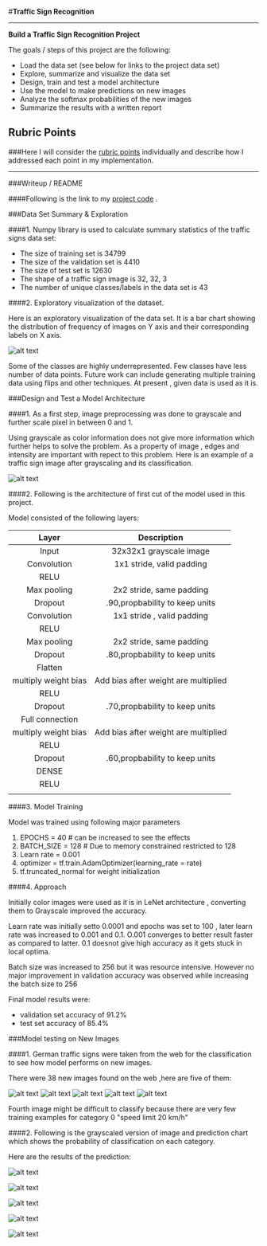 #**Traffic Sign Recognition** 

---

**Build a Traffic Sign Recognition Project**

The goals / steps of this project are the following:
* Load the data set (see below for links to the project data set)
* Explore, summarize and visualize the data set
* Design, train and test a model architecture
* Use the model to make predictions on new images
* Analyze the softmax probabilities of the new images
* Summarize the results with a written report


[//]: # (Image References)

[image1]: ./examples/summary.jpg "Visualization"
[image22]: /custom_data/example_00001.png "original"
[image2]: ./examples/grayscale2.png "Grayscaling"
[image3]: ./examples/random_noise.jpg "Random Noise"
[image4]: ./examples/example_00002.png "traffic1"
[image5]: ./examples/example_00014.png "traffic2"
[image6]: ./examples/example_00009.png "traffic3"
[image7]: ./examples/example_00013.png "traffic4"
[image8]: ./examples/example_00023.png "traffic5"
[image444]: ./examples/444.png "traffic111"
[image555]: ./examples/555.png "traffic222"
[image666]: ./examples/666.png "traffic333"
[image777]: ./examples/777.png "traffic444"
[image888]: ./examples/888.png "traffic555"


## Rubric Points
###Here I will consider the [rubric points](https://review.udacity.com/#!/rubrics/481/view) individually and describe how I addressed each point in my implementation.  

---
###Writeup / README

####Following is the link to my [project code](https://github.com/udacity/CarND-Traffic-Sign-Classifier-Project/blob/master/Traffic_Sign_Classifier.ipynb) . 

###Data Set Summary & Exploration

####1. Numpy library is used to calculate summary statistics of the traffic signs data set:

* The size of training set is 34799
* The size of the validation set is 4410
* The size of test set is 12630
* The shape of a traffic sign image is 32, 32, 3
* The number of unique classes/labels in the data set is 43

####2. Exploratory visualization of the dataset.

Here is an exploratory visualization of the data set. It is a bar chart showing the distribution of frequency of images on Y axis and their corresponding labels on X axis.

![alt text][image1]

Some of the classes are highly underrepresented. Few classes have less number of data points. Future work can include generating multiple training data using flips and other techniques. At present , given data is used as it is.


###Design and Test a Model Architecture

####1. As a first step, image preprocessing was done to grayscale and further scale pixel in between 0 and 1. 

Using grayscale as color information does not give more information which further helps to solve the problem. As a property of image , edges and intensity are important with repect to this problem.
Here is an example of a traffic sign image after grayscaling and its classification.

![alt text][image22]


####2. Following is the architecture of first cut of the model used in this project.

Model consisted of the following layers:

| Layer         		|     Description	        					| 
|:---------------------:|:---------------------------------------------:| 
| Input         		| 32x32x1 grayscale image   					| 
| Convolution       	| 1x1 stride, valid padding   					|
| RELU					|												|
| Max pooling	      	| 2x2 stride, same padding 						|
| Dropout				|.90,propbability to keep units					|
| Convolution   	    | 1x1 stride , valid padding					|
| RELU					|												|
| Max pooling	      	| 2x2 stride, same padding 						|
| Dropout				|.80,propbability to keep units					|
| Flatten    	 		| 												|
| multiply weight bias 	|Add bias after weight are multiplied			|
| RELU					|												|
| Dropout				|.70,propbability to keep units					|
| Full connection  		| 												|
| multiply weight bias 	|Add bias after weight are multiplied			|
| RELU					|												|
| Dropout				|.60,propbability to keep units					|
| DENSE					|												|
| RELU					|												|
|						|												|
 


####3. Model Training

Model was trained using following major parameters 

1. EPOCHS = 40 # can be increased to see the effects
2. BATCH_SIZE = 128 # Due to memory constrained restricted to 128
3. Learn rate = 0.001
4. optimizer = tf.train.AdamOptimizer(learning_rate = rate)
5. tf.truncated_normal for weight initialization


####4. Approach

Initially color images were used as it is in LeNet architecture , converting them to Grayscale improved the accuracy.

Learn rate was initially setto 0.0001 and epochs was set to 100 , later learn rate was increased to 0.001 and 0.1. O.001 converges to better result faster as compared to latter. 0.1 doesnot give high accuracy as it gets stuck in local optima. 

Batch size was increased to 256 but it was resource intensive. However no major improvement in validation accuracy was observed while increasing the batch size to 256

Final model results were:
* validation set accuracy of 91.2% 
* test set accuracy of 85.4%


###Model testing on New Images

####1. German traffic signs were taken from the web for the classification to see how model performs on new images.

There were 38 new images found on the web ,here are five of them:

![alt text][image4] ![alt text][image5] ![alt text][image6] 
![alt text][image7] ![alt text][image8]

Fourth image might be difficult to classify because there are very few training examples for category 0 "speed limit 20 km/h"

####2. Following is the grayscaled version of image and prediction chart which shows the probability of classification on each category.

Here are the results of the prediction:

![alt text][image444]

![alt text][image555]

![alt text][image666]

![alt text][image777]

![alt text][image888]

